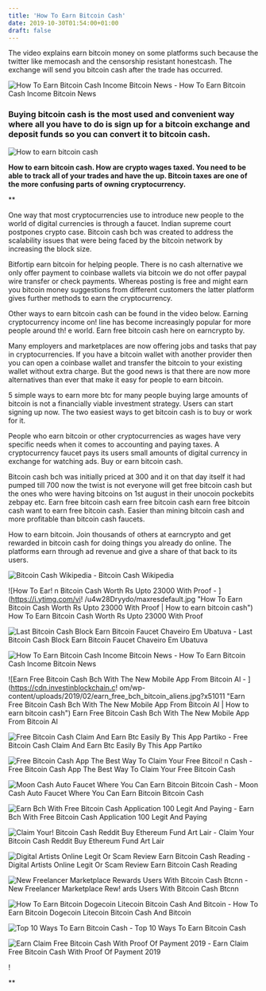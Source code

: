 ```yaml
---
title: 'How To Earn Bitcoin Cash'
date: 2019-10-30T01:54:00+01:00
draft: false
---
```


The video explains earn bitcoin money on some platforms such because the twitter like memocash and the censorship resistant honestcash. The exchange will send you bitcoin cash after the trade has occurred.

![How To Earn Bitcoin Cash Income Bitcoin News - ](https://news.bitcoin.com/wp-content/uploads/2019/05/bch.png "How To Earn Bitcoin Cash Income Bitcoin News | How to earn bitcoin cash") How To Earn Bitcoin Cash Income Bitcoin News

### Buying bitcoin cash is the most used and convenient way where all you have to do is sign up for a bitcoin exchange and deposit funds so you can convert it to bitcoin cash.

![How to earn bitcoin cash](https://i0.wp.com/thebreakingnewsheadlines.com/wp-content/uploads/2019/05/How-to-Earn-Bitcoin-Cash-Income.png?fit=640%2C360&ssl=1 "How to earn bitcoin cash")

**How to earn bitcoin cash. How are crypto wages taxed. You need to be able to track all of your trades and have the up. Bitcoin taxes are one of the more confusing parts of owning cryptocurrency.**

**

One way that most cryptocurrencies use to introduce new people to the world of digital currencies is through a faucet. Indian supreme court postpones crypto case. Bitcoin cash bch was created to address the scalability issues that were being faced by the bitcoin network by increasing the block size.

Bitfortip earn bitcoin for helping people. There is no cash alternative we only offer payment to coinbase wallets via bitcoin we do not offer paypal wire transfer or check payments. Whereas posting is free and might earn you bitcoin money suggestions from different customers the latter platform gives further methods to earn the cryptocurrency.

Other ways to earn bitcoin cash can be found in the video below. Earning cryptocurrency income on! line has become increasingly popular for more people around th! e world. Earn free bitcoin cash here on earncrypto by.

Many employers and marketplaces are now offering jobs and tasks that pay in cryptocurrencies. If you have a bitcoin wallet with another provider then you can open a coinbase wallet and transfer the bitcoin to your existing wallet without extra charge. But the good news is that there are now more alternatives than ever that make it easy for people to earn bitcoin.

5 simple ways to earn more btc for many people buying large amounts of bitcoin is not a financially viable investment strategy. Users can start signing up now. The two easiest ways to get bitcoin cash is to buy or work for it.

People who earn bitcoin or other cryptocurrencies as wages have very specific needs when it comes to accounting and paying taxes. A cryptocurrency faucet pays its users small amounts of digital currency in exchange for watching ads. Buy or earn bitcoin cash.

Bitcoin cash bch was initially priced at 300 and it on that day itself it had pumped till 700 now the twist is not everyone will get free bitcoin cash but the ones who were having bitcoins on 1st august in their unocoin pockebits zebpay etc. Earn free bitcoin cash earn free bitcoin cash earn free bitcoin cash want to earn free bitcoin cash. Easier than mining bitcoin cash and more profitable than bitcoin cash faucets.

How to earn bitcoin. Join thousands of others at earncrypto and get rewarded in bitcoin cash for doing things you already do online. The platforms earn through ad revenue and give a share of that back to its users.

![Bitcoin Cash Wikipedia - ](https://upload.wikimedia.org/wikipedia/commons/5/58/Bitcoin_Cash.png "Bitcoin Cash Wikipedia | How to earn bitcoin cash") Bitcoin Cash Wikipedia

![How To Ear!   n Bitcoin Cash Worth Rs Upto 23000 With Proof - ](https://i.ytimg.com/vi!   /u4w28Dryydo/maxresdefault.jpg "How To Earn Bitcoin Cash Worth Rs Upto 23000 With Proof | How to earn bitcoin cash") How To Earn Bitcoin Cash Worth Rs Upto 23000 With Proof

![Last Bitcoin Cash Block Earn Bitcoin Faucet Chaveiro Em Ubatuva - ](http://www.bitcoins4free.ml/wp-content/uploads/2017/12/Bitcoin-Cash-Green-Logo-678x381.png "Last Bitcoin Cash Block Earn Bitcoin Faucet Chaveiro Em Ubatuva | How to earn bitcoin cash") Last Bitcoin Cash Block Earn Bitcoin Faucet Chaveiro Em Ubatuva

![How To Earn Bitcoin Cash Income Bitcoin News - ](https://news.bitcoin.com/wp-content/uploads/2019/05/top-10-ways-to-earn-bch.png "How To Earn Bitcoin Cash Income Bitcoin News | How to earn bitcoin cash") How To Earn Bitcoin Cash Income Bitcoin News

![Earn Free Bitcoin Cash Bch With The New Mobile App From Bitcoin Al - ](https://cdn.investinblockchain.c!   om/wp-content/uploads/2019/02/earn_free_bch_bitcoin_aliens.jpg?x51011 "Earn Free Bitcoin Cash Bch With The New Mobile App From Bitcoin Al | How to earn bitcoin cash") Earn Free Bitcoin Cash Bch With The New Mobile App From Bitcoin Al

![Free Bitcoin Cash Claim And Earn Btc Easily By This App Partiko - ](https://steemitimages.com/0x0/https://s3-us-west-2.amazonaws.com/steemhunt/production/steemhunt/2019-04-28/a89d18b2-Screenshot_20190427-230418.jpg "Free Bitcoin Cash Claim And Earn Btc Easily By This App Partiko | How to earn bitcoin cash") Free Bitcoin Cash Claim And Earn Btc Easily By This App Partiko

![Free Bitcoin Cash App The Best Way To Claim Your Free Bitcoi!   n Cash - ](https://bitcoinglobevip.com/wp-content/uploads/2019/05/freebch1.png "Free Bitcoin Cash App The Best Way To Claim Your Free!    Bitcoin Cash | How to earn bitcoin cash") Free Bitcoin Cash App The Best Way To Claim Your Free Bitcoin Cash

![Moon Cash Auto Faucet Where You Can Earn Bitcoin Bitcoin Cash - ](https://goalsmethod.files.wordpress.com/2019/03/moon_bitcoincash_teaser.jpg?w=900&h=600&crop=1 "Moon Cash Auto Faucet Where You Can Earn Bitcoin Bitcoin Cash | How to earn bitcoin cash") Moon Cash Auto Faucet Where You Can Earn Bitcoin Bitcoin Cash

![Earn Bch With Free Bitcoin Cash Application 100 Legit And Paying - ](http://how-to-make-all.com/uploads/thumbs/d0c14bf6b-1.jpg "Earn Bch With Free Bitcoin Cash Application 100 Legit And Paying | How to earn bitcoin cash") Earn Bch With Free Bitcoin Cash Application 100 Legit And Paying

![Claim Your!    Bitcoin Cash Reddit Buy Ethereum Fund Art Lair - ](https://i.redd.it/3gwgplcqb1501.jpg "Claim Your Bitcoin Cash Reddit Buy Ethereum Fund Art Lair | How to earn bitcoin cash") Claim Your Bitcoin Cash Reddit Buy Ethereum Fund Art Lair

![Digital Artists Online Legit Or Scam Review Earn Bitcoin Cash Reading - ](https://i1.wp.com/livemoneyonline.com/wp-content/uploads/2018/02/Scam-or-Legit.jpg?fit=1920%2C1080&ssl=1 "Digital Artists Online Legit Or Scam Review Earn Bitcoin Cash Reading | How to earn bitcoin cash") Digital Artists Online Legit Or Scam Review Earn Bitcoin Cash Reading

![New Freelancer Marketplace Rewards Users With Bitcoin Cash Btcnn - ](https://btcnn.com/wp-content/uploads/2019/03/earn-bitcoin-cash-for-microtasks.jpg "New Freelancer Marketplace Rewards Users With Bitcoin Cash Btcnn | How to earn bitcoin cash") New Freelancer Marketplace Rew! ards Users With Bitcoin Cash Btcnn

![How To Earn Bitcoin Dogecoin Litecoin Bitcoin Cash And Bitcoin - ](! "How To Earn Bitcoin Dogecoin Litecoin Bitcoin Cash And Bitcoin | How to earn bitcoin cash") How To Earn Bitcoin Dogecoin Litecoin Bitcoin Cash And Bitcoin

![Top 10 Ways To Earn Bitcoin Cash - ](https://i.ytimg.com/vi/9DnJkDHzw4c/maxresdefault.jpg "Top 10 Ways To Earn Bitcoin Cash | How to earn bitcoin cash") Top 10 Ways To Earn Bitcoin Cash

![Earn Claim Free Bitcoin Cash With Proof Of Payment 2019 - ](https://i.ytimg.com/vi/SL5Vn7Sicxg/maxresdefault.jpg "Earn Claim Free Bitcoin Cash With Proof Of Payment 2019 | How to earn bitcoin cash") Earn Claim Free Bitcoin Cash With Proof Of Payment 2019

!

**